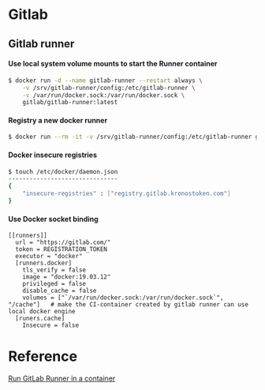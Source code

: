 # Gitlab 
## Gitlab runner

#### Use local system volume mounts to start the Runner container
```sh
$ docker run -d --name gitlab-runner --restart always \
    -v /srv/gitlab-runner/config:/etc/gitlab-runner \
    -v /var/run/docker.sock:/var/run/docker.sock \
    gitlab/gitlab-runner:latest
```
#### Registry a new docker runner
```sh
$ docker run --rm -it -v /srv/gitlab-runner/config:/etc/gitlab-runner gitlab/gitlab-runner register
```

#### Docker insecure registries
```sh
$ touch /etc/docker/daemon.json 
-------------------------------
{
    "insecure-registries" : ["registry.gitlab.kronostoken.com"]
}
```
#### Use Docker socket binding
```
[[runners]]
  url = "https://gitlab.com/"
  token = REGISTRATION_TOKEN
  executor = "docker"
  [runners.docker]
    tls_verify = false
    image = "docker:19.03.12"
    privileged = false
    disable_cache = false
    volumes = ["`/var/run/docker.sock:/var/run/docker.sock`", "/cache"]   # make the CI-container created by gitlab runner can use local docker engine
  [runers.cache]
    Insecure = false
```

# Reference
[Run GitLab Runner in a container][GR]

[GR]: <https://docs.gitlab.com/runner/install/docker.html>
